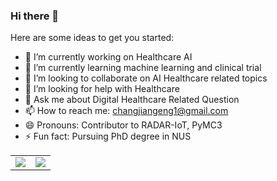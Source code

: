 <!--
- welcome
-->
### Hi there 👋

<!--
**chang111/chang111** is a ✨ _special_ ✨ repository because its `README.md` (this file) appears on your GitHub profile.
-->
Here are some ideas to get you started:

- 🔭 I’m currently working on Healthcare AI
- 🌱 I’m currently learning machine learning and clinical trial
- 👯 I’m looking to collaborate on AI Healthcare related topics
- 🤔 I’m looking for help with Healthcare
- 💬 Ask me about Digital Healthcare Related Question
- 📫 How to reach me: changjiangeng1@gmail.com
- 😄 Pronouns: Contributor to RADAR-IoT, PyMC3
- ⚡ Fun fact: Pursuing PhD degree in NUS
<!--
[![Jiangeng's github stats](https://github-readme-stats.vercel.app/api?username=chang111)](https://github.com/chang111/github-readme-stats)
-->
<table align="center" cellspacing="0" cellpadding="0" border="0">
  <tr>
    <td>
      <a href="https://github.com/chang111">
        <img src="https://github-readme-stats.vercel.app/api?username=chang111&show_icons=true&include_all_commits=true&theme=tokyonight">
      <a/>
    </td>
    <td>
      <a href="https://github.com/chang111">
        <img src="https://github-readme-stats.vercel.app/api/top-langs/?username=chang111&layout=compact&theme=tokyonight">
      <a/>
    </td>
   </tr>
</table>
